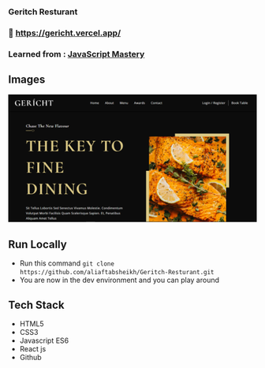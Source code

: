 
### Geritch Resturant

### :link: https://gericht.vercel.app/

### Learned from : [JavaScript Mastery](https://youtu.be/4oV65GVVits)


## Images

<img src='./src/assets/Geritch-home.png' />


## Run Locally

- Run this command `git clone https://github.com/aliaftabsheikh/Geritch-Resturant.git`
- You are now in the dev environment and you can play around

## Tech Stack

- HTML5
- CSS3
- Javascript ES6
- React js
- Github
